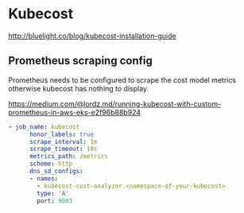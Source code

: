# Kubecost

<http://bluelight.co/blog/kubecost-installation-guide>

## Prometheus scraping config

Prometheus needs to be configured to scrape the cost model metrics otherwise kubecost has nothing to display.

<https://medium.com/@lordz.md/running-kubecost-with-custom-prometheus-in-aws-eks-e2f96b88b924>

```yaml
- job_name: kubecost
      honor_labels: true
      scrape_interval: 1m
      scrape_timeout: 10s
      metrics_path: /metrics
      scheme: http
      dns_sd_configs:
      - names:
        - kubecost-cost-analyzer.<namespace-of-your-kubecost>
        type: 'A'
        port: 9003
```
